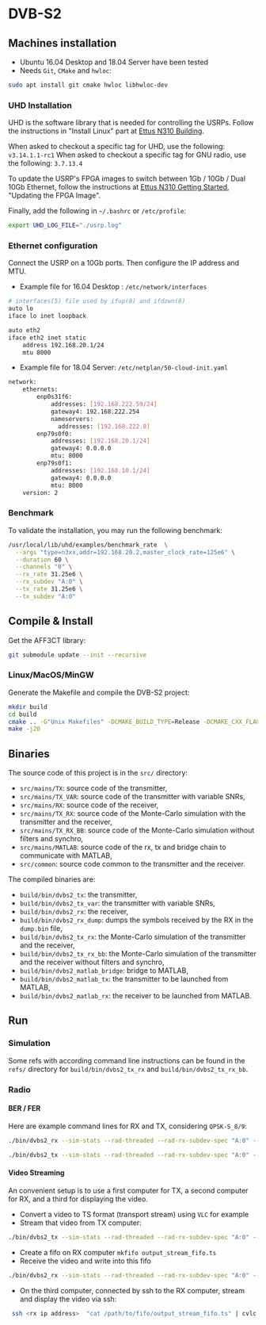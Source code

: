 # DVB-S2

## Machines installation

- Ubuntu 16.04 Desktop and 18.04 Server have been tested
- Needs `Git`, `CMake` and `hwloc`:

```bash
sudo apt install git cmake hwloc libhwloc-dev
```

### UHD Installation

UHD is the software library that is needed for controlling the USRPs. Follow the
instructions in "Install Linux" part at
[Ettus N310 Building](https://kb.ettus.com/Building_and_Installing_the_USRP_Open-Source_Toolchain_(UHD_and_GNU_Radio)_on_Linux).

When asked to checkout a specific tag for UHD, use the following:
`v3.14.1.1-rc1`
When asked to checkout a specific tag for GNU radio, use the following:
`3.7.13.4`

To update the USRP's FPGA images to switch between 1Gb / 10Gb / Dual 10Gb
Ethernet, follow the instructions at
[Ettus N310 Getting Started](https://kb.ettus.com/USRP_N300/N310/N320/N321_Getting_Started_Guide),
"Updating the FPGA Image".

Finally, add the following in `~/.bashrc` or `/etc/profile`:

```bash
export UHD_LOG_FILE="./usrp.log"
```

### Ethernet configuration

Connect the USRP on a 10Gb ports. Then configure the IP address and MTU.

- Example file for 16.04 Desktop : `/etc/network/interfaces`

```bash
# interfaces(5) file used by ifup(8) and ifdown(8)
auto lo
iface lo inet loopback

auto eth2
iface eth2 inet static
    address 192.168.20.1/24
    mtu 8000
```

- Example file for 18.04 Server: `/etc/netplan/50-cloud-init.yaml`


```bash
network:
    ethernets:
        enp0s31f6:
            addresses: [192.168.222.59/24]
            gateway4: 192.168.222.254
            nameservers:
              addresses: [192.168.222.8]
        enp79s0f0:
            addresses: [192.168.20.1/24]
            gateway4: 0.0.0.0
            mtu: 8000
        enp79s0f1:
            addresses: [192.168.10.1/24]
            gateway4: 0.0.0.0
            mtu: 8000
    version: 2
```

### Benchmark

To validate the installation, you may run the following benchmark:

```bash
/usr/local/lib/uhd/examples/benchmark_rate  \
  --args "type=n3xx,addr=192.168.20.2,master_clock_rate=125e6" \
  --duration 60 \
  --channels "0" \
  --rx_rate 31.25e6 \
  --rx_subdev "A:0" \
  --tx_rate 31.25e6 \
  --tx_subdev "A:0"
```

## Compile & Install

Get the AFF3CT library:

```bash
git submodule update --init --recursive
```

### Linux/MacOS/MinGW

Generate the Makefile and compile the DVB-S2 project:

```bash
mkdir build
cd build
cmake .. -G"Unix Makefiles" -DCMAKE_BUILD_TYPE=Release -DCMAKE_CXX_FLAGS="-Wall -funroll-loops -march=native" -DAFF3CT_LINK_HWLOC=ON
make -j20
```

## Binaries

The source code of this project is in the `src/` directory:
- `src/mains/TX`: source code of the transmitter,
- `src/mains/TX_VAR`: source code of the transmitter with variable SNRs,
- `src/mains/RX`: source code of the receiver,
- `src/mains/TX_RX`: source code of the Monte-Carlo simulation with the
transmitter and the receiver,
- `src/mains/TX_RX_BB`: source code of the Monte-Carlo simulation without
filters and synchro,
- `src/mains/MATLAB`: source code of the rx, tx and bridge chain to communicate
with MATLAB,
- `src/common`: source code common to the transmitter and the receiver.

The compiled binaries are:
- `build/bin/dvbs2_tx`: the transmitter,
- `build/bin/dvbs2_tx_var`: the transmitter with variable SNRs,
- `build/bin/dvbs2_rx`: the receiver,
- `build/bin/dvbs2_rx_dump`: dumps the symbols received by the RX in the
`dump.bin` file,
- `build/bin/dvbs2_tx_rx`: the Monte-Carlo simulation of the transmitter
and the receiver,
- `build/bin/dvbs2_tx_rx_bb`: the Monte-Carlo simulation of the
transmitter and the receiver without filters and synchro,
- `build/bin/dvbs2_matlab_bridge`: bridge to MATLAB,
- `build/bin/dvbs2_matlab_tx`: the transmitter to be launched from
MATLAB,
- `build/bin/dvbs2_matlab_rx`: the receiver to be launched from MATLAB.

## Run

### Simulation

Some refs with according command line instructions can be found in the `refs/`
directory for `build/bin/dvbs2_tx_rx` and
`build/bin/dvbs2_tx_rx_bb`.

### Radio

#### BER / FER

Here are example command lines for RX and TX, considering `QPSK-S_8/9`:

```bash
./bin/dvbs2_rx --sim-stats --rad-threaded --rad-rx-subdev-spec "A:0" --rad-rx-rate 30e6 --rad-rx-freq 2360e6 --rad-rx-gain 20 -F 16 --src-type USER --src-path ../conf/src/K_14232.src --mod-cod QPSK-S_8/9 --dec-implem NMS --dec-ite 10 --dec-simd INTER
```

```bash
./bin/dvbs2_tx --sim-stats --rad-threaded --rad-rx-subdev-spec "A:0" --rad-tx-rate 30e6 --rad-tx-freq 2360e6 --rad-tx-gain 30 -F  8 --src-type USER --src-path ../conf/src/K_14232.src --mod-cod QPSK-S_8/9
```

#### Video Streaming

An convenient setup is to use a first computer for TX, a second computer for RX,
and a third for displaying the video.

- Convert a video to TS format (transport stream) using `VLC` for example
- Stream that video from TX computer:

```bash
./bin/dvbs2_tx --sim-stats --rad-threaded --rad-rx-subdev-spec "A:0" --rad-tx-rate 30e6 --rad-tx-freq 2360e6 --rad-tx-gain 30 -F  8 --src-type USER_BIN --src-path /path/to/input/ts/video.ts --mod-cod QPSK-S_8/9
```

- Create a fifo on RX computer `mkfifo output_stream_fifo.ts`
- Receive the video and write into this fifo

```bash
./bin/dvbs2_rx --sim-stats --rad-threaded --rad-rx-subdev-spec "A:0" --rad-rx-rate 30e6 --rad-rx-freq 2360e6 --rad-rx-gain 20 -F 16 --mod-cod QPSK-S_8/9 --dec-implem NMS --dec-ite 10 --dec-simd INTER --snk-path output_stream_fifo.ts
```

- On the third computer, connected by ssh to the RX computer, stream and display
the video via ssh:

```bash
 ssh <rx ip address>  "cat /path/to/fifo/output_stream_fifo.ts" | cvlc -
```

